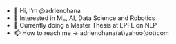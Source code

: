 - 👋 Hi, I’m @adrienohana
- 👀 Interested in ML, AI, Data Science and Robotics
- 🌱 Currently doing a Master Thesis at EPFL on NLP
- 📫 How to reach me -> adrienohana(at)yahoo(dot)com

<!---
adrienohana/adrienohana is a ✨ special ✨ repository because its `README.md` (this file) appears on your GitHub profile.
You can click the Preview link to take a look at your changes.
--->
